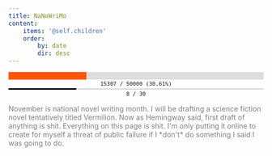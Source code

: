 ```yaml
---
title: NaNoWriMo
content:
    items: '@self.children'
    order:
        by: date
        dir: desc
---
```


<div style="margin: auto; text-align: center; width: 100%;" title="30.61%"><div style="text-align: left; margin: 2px auto; font-size: 0px; line-height: 0px; background: #DDDDDD; overflow: hidden; "><div style="font-size: 0px; line-height: 0px; height: 15px; min-width: 0%; max-width: 30.61%; width: 30.61%; background: #FF5703; "><!----></div></div><div style="font-size: 8pt; font-family: monospace; ">15307 &#47; 50000 (30.61%)</div></div>

<div style="margin: auto; text-align: center; width: 100%;" title="26.67%"><div style="text-align: left; margin: 2px auto; font-size: 0px; line-height: 0px; background: #DDDDDD; overflow: hidden; "><div style="font-size: 0px; line-height: 0px; height: 3px; min-width: 0%; max-width: 26.67%; width: 26.67%; background: #03060D; "><!----></div></div><div style="font-size: 8pt; font-family: monospace; ">8 &#47; 30</div></div>

<p style="color: gray">November is national novel writing month. I will be drafting a science fiction novel tentatively titled Vermilion. Now as Hemingway said, first draft of anything is shit. Everything on this page is shit. I'm only putting it online to create for myself a threat of public failure if I *don't* do something I said I was going to do.</p>
